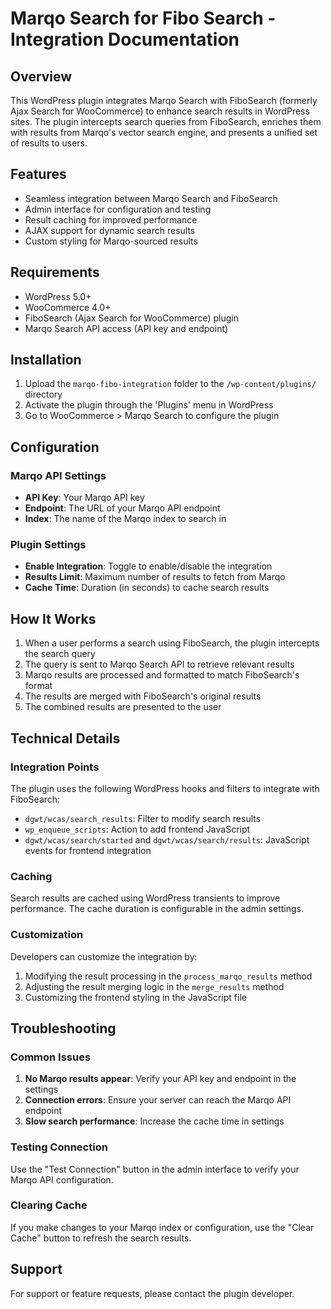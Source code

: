 # Marqo Search for Fibo Search - Integration Documentation

## Overview

This WordPress plugin integrates Marqo Search with FiboSearch (formerly Ajax Search for WooCommerce) to enhance search results in WordPress sites. The plugin intercepts search queries from FiboSearch, enriches them with results from Marqo's vector search engine, and presents a unified set of results to users.

## Features

- Seamless integration between Marqo Search and FiboSearch
- Admin interface for configuration and testing
- Result caching for improved performance
- AJAX support for dynamic search results
- Custom styling for Marqo-sourced results

## Requirements

- WordPress 5.0+
- WooCommerce 4.0+
- FiboSearch (Ajax Search for WooCommerce) plugin
- Marqo Search API access (API key and endpoint)

## Installation

1. Upload the `marqo-fibo-integration` folder to the `/wp-content/plugins/` directory
2. Activate the plugin through the 'Plugins' menu in WordPress
3. Go to WooCommerce > Marqo Search to configure the plugin

## Configuration

### Marqo API Settings

- **API Key**: Your Marqo API key
- **Endpoint**: The URL of your Marqo API endpoint
- **Index**: The name of the Marqo index to search in

### Plugin Settings

- **Enable Integration**: Toggle to enable/disable the integration
- **Results Limit**: Maximum number of results to fetch from Marqo
- **Cache Time**: Duration (in seconds) to cache search results

## How It Works

1. When a user performs a search using FiboSearch, the plugin intercepts the search query
2. The query is sent to Marqo Search API to retrieve relevant results
3. Marqo results are processed and formatted to match FiboSearch's format
4. The results are merged with FiboSearch's original results
5. The combined results are presented to the user

## Technical Details

### Integration Points

The plugin uses the following WordPress hooks and filters to integrate with FiboSearch:

- `dgwt/wcas/search_results`: Filter to modify search results
- `wp_enqueue_scripts`: Action to add frontend JavaScript
- `dgwt/wcas/search/started` and `dgwt/wcas/search/results`: JavaScript events for frontend integration

### Caching

Search results are cached using WordPress transients to improve performance. The cache duration is configurable in the admin settings.

### Customization

Developers can customize the integration by:

1. Modifying the result processing in the `process_marqo_results` method
2. Adjusting the result merging logic in the `merge_results` method
3. Customizing the frontend styling in the JavaScript file

## Troubleshooting

### Common Issues

1. **No Marqo results appear**: Verify your API key and endpoint in the settings
2. **Connection errors**: Ensure your server can reach the Marqo API endpoint
3. **Slow search performance**: Increase the cache time in settings

### Testing Connection

Use the "Test Connection" button in the admin interface to verify your Marqo API configuration.

### Clearing Cache

If you make changes to your Marqo index or configuration, use the "Clear Cache" button to refresh the search results.

## Support

For support or feature requests, please contact the plugin developer.
